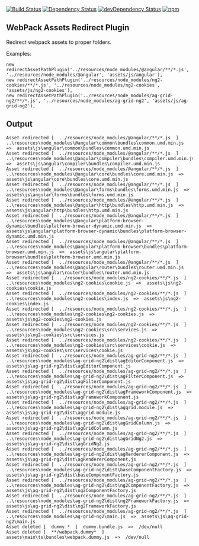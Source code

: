[![Build Status][travis-badge]][travis-badge-url]
[![Dependency Status][david-badge]][david-badge-url]
[![devDependency Status][david-dev-badge]][david-dev-badge-url]
[![npm][npm-badge]][npm-badge-url]

## WebPack Assets Redirect Plugin

Redirect webpack assets to proper folders.

Examples:

```
new redirectAssetPathPlugin('../resources/node_modules/@angular/**/*.js', '../resources/node_modules/@angular', 'assets/js/angular'),
new redirectAssetPathPlugin('../resources/node_modules/ng2-cookies/**/*.js', '../resources/node_modules/ng2-cookies', 'assets/js/ng2-cookies'),
new redirectAssetPathPlugin('../resources/node_modules/ag-grid-ng2/**/*.js', '../resources/node_modules/ag-grid-ng2', 'assets/js/ag-grid-ng2'),
``` 

## Output
 
 ```
 Asset redirected [  ../resources/node_modules/@angular/**/*.js  ]  ..\resources\node_modules\@angular\common\bundles\common.umd.min.js  =>  assets\js\angular\common\bundles\common.umd.min.js 
 Asset redirected [  ../resources/node_modules/@angular/**/*.js  ]  ..\resources\node_modules\@angular\compiler\bundles\compiler.umd.min.js  =>  assets\js\angular\compiler\bundles\compiler.umd.min.js 
 Asset redirected [  ../resources/node_modules/@angular/**/*.js  ]  ..\resources\node_modules\@angular\core\bundles\core.umd.min.js  =>  assets\js\angular\core\bundles\core.umd.min.js 
 Asset redirected [  ../resources/node_modules/@angular/**/*.js  ]  ..\resources\node_modules\@angular\forms\bundles\forms.umd.min.js  =>  assets\js\angular\forms\bundles\forms.umd.min.js 
 Asset redirected [  ../resources/node_modules/@angular/**/*.js  ]  ..\resources\node_modules\@angular\http\bundles\http.umd.min.js  =>  assets\js\angular\http\bundles\http.umd.min.js 
 Asset redirected [  ../resources/node_modules/@angular/**/*.js  ]  ..\resources\node_modules\@angular\platform-browser-dynamic\bundles\platform-browser-dynamic.umd.min.js  =>  assets\js\angular\platform-browser-dynamic\bundles\platform-browser-dynamic.umd.min.js 
 Asset redirected [  ../resources/node_modules/@angular/**/*.js  ]  ..\resources\node_modules\@angular\platform-browser\bundles\platform-browser.umd.min.js  =>  assets\js\angular\platform-browser\bundles\platform-browser.umd.min.js 
 Asset redirected [  ../resources/node_modules/@angular/**/*.js  ]  ..\resources\node_modules\@angular\router\bundles\router.umd.min.js  =>  assets\js\angular\router\bundles\router.umd.min.js 
 Asset redirected [  ../resources/node_modules/ng2-cookies/**/*.js  ]  ..\resources\node_modules\ng2-cookies\cookie.js  =>  assets\js\ng2-cookies\cookie.js 
 Asset redirected [  ../resources/node_modules/ng2-cookies/**/*.js  ]  ..\resources\node_modules\ng2-cookies\index.js  =>  assets\js\ng2-cookies\index.js 
 Asset redirected [  ../resources/node_modules/ng2-cookies/**/*.js  ]  ..\resources\node_modules\ng2-cookies\ng2-cookies.js  =>  assets\js\ng2-cookies\ng2-cookies.js 
 Asset redirected [  ../resources/node_modules/ng2-cookies/**/*.js  ]  ..\resources\node_modules\ng2-cookies\src\services.js  =>  assets\js\ng2-cookies\src\services.js 
 Asset redirected [  ../resources/node_modules/ng2-cookies/**/*.js  ]  ..\resources\node_modules\ng2-cookies\src\services\cookie.js  =>  assets\js\ng2-cookies\src\services\cookie.js 
 Asset redirected [  ../resources/node_modules/ag-grid-ng2/**/*.js  ]  ..\resources\node_modules\ag-grid-ng2\dist\agEditorComponent.js  =>  assets\js\ag-grid-ng2\dist\agEditorComponent.js 
 Asset redirected [  ../resources/node_modules/ag-grid-ng2/**/*.js  ]  ..\resources\node_modules\ag-grid-ng2\dist\agFilterComponent.js  =>  assets\js\ag-grid-ng2\dist\agFilterComponent.js 
 Asset redirected [  ../resources/node_modules/ag-grid-ng2/**/*.js  ]  ..\resources\node_modules\ag-grid-ng2\dist\agFrameworkComponent.js  =>  assets\js\ag-grid-ng2\dist\agFrameworkComponent.js 
 Asset redirected [  ../resources/node_modules/ag-grid-ng2/**/*.js  ]  ..\resources\node_modules\ag-grid-ng2\dist\aggrid.module.js  =>  assets\js\ag-grid-ng2\dist\aggrid.module.js 
 Asset redirected [  ../resources/node_modules/ag-grid-ng2/**/*.js  ]  ..\resources\node_modules\ag-grid-ng2\dist\agGridColumn.js  =>  assets\js\ag-grid-ng2\dist\agGridColumn.js 
 Asset redirected [  ../resources/node_modules/ag-grid-ng2/**/*.js  ]  ..\resources\node_modules\ag-grid-ng2\dist\agGridNg2.js  =>  assets\js\ag-grid-ng2\dist\agGridNg2.js 
 Asset redirected [  ../resources/node_modules/ag-grid-ng2/**/*.js  ]  ..\resources\node_modules\ag-grid-ng2\dist\agRendererComponent.js  =>  assets\js\ag-grid-ng2\dist\agRendererComponent.js 
 Asset redirected [  ../resources/node_modules/ag-grid-ng2/**/*.js  ]  ..\resources\node_modules\ag-grid-ng2\dist\baseComponentFactory.js  =>  assets\js\ag-grid-ng2\dist\baseComponentFactory.js 
 Asset redirected [  ../resources/node_modules/ag-grid-ng2/**/*.js  ]  ..\resources\node_modules\ag-grid-ng2\dist\ng2ComponentFactory.js  =>  assets\js\ag-grid-ng2\dist\ng2ComponentFactory.js 
 Asset redirected [  ../resources/node_modules/ag-grid-ng2/**/*.js  ]  ..\resources\node_modules\ag-grid-ng2\dist\ng2FrameworkFactory.js  =>  assets\js\ag-grid-ng2\dist\ng2FrameworkFactory.js 
 Asset redirected [  ../resources/node_modules/ag-grid-ng2/**/*.js  ]  ..\resources\node_modules\ag-grid-ng2\main.js  =>  assets\js\ag-grid-ng2\main.js 
 Asset deleted [  dummy.*  ]  dummy.bundle.js  =>  /dev/null 
 Asset deleted [  **/webpack.dummy*  ]  assets\main\ts\bundles\webpack.dummy.js  =>  /dev/null
```

[travis-badge]: https://travis-ci.org/k-paxian/asset-redirect-webpack-plugin.svg?branch=master
[travis-badge-url]: https://travis-ci.org/k-paxian/asset-redirect-webpack-plugin
[david-badge]: https://david-dm.org/k-paxian/asset-redirect-webpack-plugin.svg
[david-badge-url]: https://david-dm.org/k-paxian/asset-redirect-webpack-plugin
[david-dev-badge]: https://david-dm.org/k-paxian/asset-redirect-webpack-plugin/dev-status.svg
[david-dev-badge-url]: https://david-dm.org/k-paxian/asset-redirect-webpack-plugin?type=dev
[npm-badge]: https://img.shields.io/npm/v/asset-redirect-webpack-plugin.svg
[npm-badge-url]: https://www.npmjs.com/package/asset-redirect-webpack-plugin
